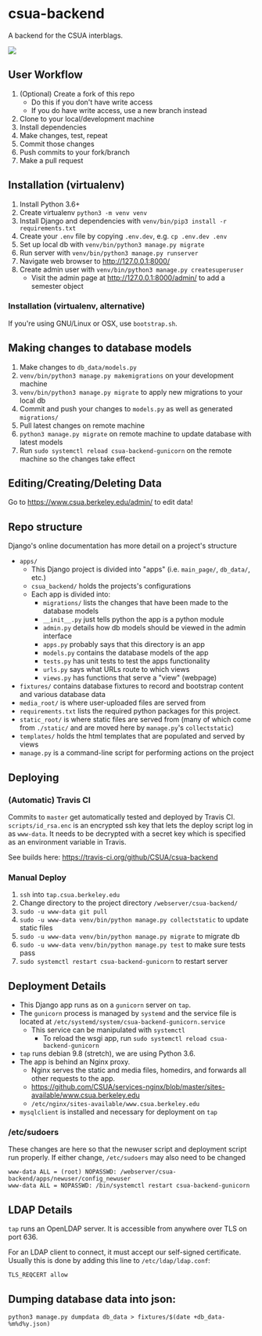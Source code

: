 csua-backend
============

A backend for the CSUA interblags.

![](https://travis-ci.org/CSUA/csua-backend.svg?branch=master)

## User Workflow

1. (Optional) Create a fork of this repo
    - Do this if you don't have write access
    - If you do have write access, use a new branch instead
2. Clone to your local/development machine
3. Install dependencies
4. Make changes, test, repeat
5. Commit those changes
6. Push commits to your fork/branch
7. Make a pull request

## Installation (virtualenv)

1. Install Python 3.6+
2. Create virtualenv `python3 -m venv venv`
2. Install Django and dependencies with `venv/bin/pip3 install -r requirements.txt`
3. Create your `.env` file by copying `.env.dev`, e.g. `cp .env.dev .env`
4. Set up local db with `venv/bin/python3 manage.py migrate`
5. Run server with `venv/bin/python3 manage.py runserver`
6. Navigate web browser to http://127.0.0.1:8000/
7. Create admin user with `venv/bin/python3 manage.py createsuperuser`
    - Visit the admin page at http://127.0.0.1:8000/admin/ to add a semester object

### Installation (virtualenv, alternative)

If you're using GNU/Linux or OSX, use `bootstrap.sh`.

## Making changes to database models

1. Make changes to `db_data/models.py`
2. `venv/bin/python3 manage.py makemigrations` on your development machine
3. `venv/bin/python3 manage.py migrate` to apply new migrations to your local db
4. Commit and push your changes to `models.py` as well as generated `migrations/`
5. Pull latest changes on remote machine
6. `python3 manage.py migrate` on remote machine to update database with latest models
7. Run `sudo systemctl reload csua-backend-gunicorn` on the remote machine so the changes take effect

## Editing/Creating/Deleting Data

Go to https://www.csua.berkeley.edu/admin/ to edit data!

## Repo structure

Django's online documentation has more detail on a project's structure

- `apps/`
  - This Django project is divided into "apps" (i.e. `main_page/`, `db_data/`, etc.)
  - `csua_backend/` holds the projects's configurations
  - Each app is divided into:
  	- `migrations/` lists the changes that have been made to the database models
  	- `__init__.py` just tells python the app is a python module
  	- `admin.py` details how db models should be viewed in the admin interface
  	- `apps.py` probably says that this directory is an app
  	- `models.py` contains the database models of the app
  	- `tests.py` has unit tests to test the apps functionality
  	- `urls.py` says what URLs route to which views
  	- `views.py` has functions that serve a "view" (webpage)
- `fixtures/` contains database fixtures to record and bootstrap content and various database data
- `media_root/` is where user-uploaded files are served from
- `requirements.txt` lists the required python packages for this project.
- `static_root/` is where static files are served from (many of which come from `./static/` and are moved here by `manage.py`'s `collectstatic`)
- `templates/` holds the html templates that are populated and served by views
- `manage.py` is a command-line script for performing actions on the project

## Deploying


### (Automatic) Travis CI

Commits to `master` get automatically tested and deployed by Travis CI.
`scripts/id_rsa.enc` is an encrypted ssh key that lets the deploy script log in as `www-data`.
It needs to be decrypted with a secret key which is specified as an environment variable in Travis.

See builds here: https://travis-ci.org/github/CSUA/csua-backend

### Manual Deploy

1. `ssh` into `tap.csua.berkeley.edu`
2. Change directory to the project directory `/webserver/csua-backend/`
3. `sudo -u www-data git pull`
4. `sudo -u www-data venv/bin/python manage.py collectstatic` to update static files
5. `sudo -u www-data venv/bin/python manage.py migrate` to migrate db
6. `sudo -u www-data venv/bin/python manage.py test` to make sure tests pass
7. `sudo systemctl restart csua-backend-gunicorn` to restart server

## Deployment Details

- This Django app runs as on a `gunicorn` server on `tap`.
- The `gunicorn` process is managed by `systemd` and the service file is located at `/etc/systemd/system/csua-backend-gunicorn.service`
  - This service can be manipulated with `systemctl`
    - To reload the wsgi app, run `sudo systemctl reload csua-backend-gunicorn`
- `tap` runs debian 9.8 (stretch), we are using Python 3.6.
- The app is behind an Nginx proxy.
  - Nginx serves the static and media files, homedirs, and forwards all other requests to the app.
  - <https://github.com/CSUA/services-nginx/blob/master/sites-available/www.csua.berkeley.edu>
  - `/etc/nginx/sites-available/www.csua.berkeley.edu`
- `mysqlclient` is installed and necessary for deployment on `tap`

### /etc/sudoers
These changes are here so that the newuser script and deployment script run properly.
If either change, `/etc/sudoers` may also need to be changed
```
www-data ALL = (root) NOPASSWD: /webserver/csua-backend/apps/newuser/config_newuser
www-data ALL = NOPASSWD: /bin/systemctl restart csua-backend-gunicorn
```

## LDAP Details

`tap` runs an OpenLDAP server. It is accessible from anywhere over TLS on port 636.

For an LDAP client to connect, it must accept our self-signed certificate.
Usually this is done by adding this line to `/etc/ldap/ldap.conf`:

`TLS_REQCERT allow`

## Dumping database data into json:

```shell
python3 manage.py dumpdata db_data > fixtures/$(date +db_data-%m%d%y.json)
```
